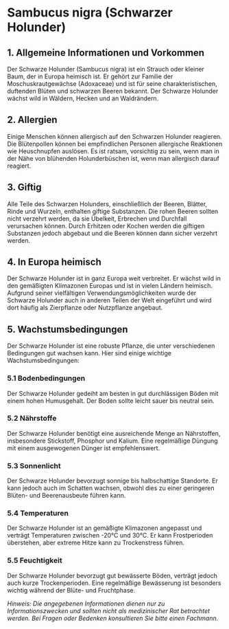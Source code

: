 # Sambucus nigra (Schwarzer Holunder)

## 1. Allgemeine Informationen und Vorkommen
Der Schwarze Holunder (Sambucus nigra) ist ein Strauch oder kleiner Baum, der in Europa heimisch ist. Er gehört zur Familie der Moschuskrautgewächse (Adoxaceae) und ist für seine charakteristischen, duftenden Blüten und schwarzen Beeren bekannt. Der Schwarze Holunder wächst wild in Wäldern, Hecken und an Waldrändern.

## 2. Allergien
Einige Menschen können allergisch auf den Schwarzen Holunder reagieren. Die Blütenpollen können bei empfindlichen Personen allergische Reaktionen wie Heuschnupfen auslösen. Es ist ratsam, vorsichtig zu sein, wenn man in der Nähe von blühenden Holunderbüschen ist, wenn man allergisch darauf reagiert.

## 3. Giftig
Alle Teile des Schwarzen Holunders, einschließlich der Beeren, Blätter, Rinde und Wurzeln, enthalten giftige Substanzen. Die rohen Beeren sollten nicht verzehrt werden, da sie Übelkeit, Erbrechen und Durchfall verursachen können. Durch Erhitzen oder Kochen werden die giftigen Substanzen jedoch abgebaut und die Beeren können dann sicher verzehrt werden.

## 4. In Europa heimisch
Der Schwarze Holunder ist in ganz Europa weit verbreitet. Er wächst wild in den gemäßigten Klimazonen Europas und ist in vielen Ländern heimisch. Aufgrund seiner vielfältigen Verwendungsmöglichkeiten wurde der Schwarze Holunder auch in anderen Teilen der Welt eingeführt und wird dort häufig als Zierpflanze oder Nutzpflanze angebaut.

## 5. Wachstumsbedingungen
Der Schwarze Holunder ist eine robuste Pflanze, die unter verschiedenen Bedingungen gut wachsen kann. Hier sind einige wichtige Wachstumsbedingungen:

### 5.1 Bodenbedingungen
Der Schwarze Holunder gedeiht am besten in gut durchlässigen Böden mit einem hohen Humusgehalt. Der Boden sollte leicht sauer bis neutral sein.

### 5.2 Nährstoffe
Der Schwarze Holunder benötigt eine ausreichende Menge an Nährstoffen, insbesondere Stickstoff, Phosphor und Kalium. Eine regelmäßige Düngung mit einem ausgewogenen Dünger ist empfehlenswert.

### 5.3 Sonnenlicht
Der Schwarze Holunder bevorzugt sonnige bis halbschattige Standorte. Er kann jedoch auch im Schatten wachsen, obwohl dies zu einer geringeren Blüten- und Beerenausbeute führen kann.

### 5.4 Temperaturen
Der Schwarze Holunder ist an gemäßigte Klimazonen angepasst und verträgt Temperaturen zwischen -20°C und 30°C. Er kann Frostperioden überstehen, aber extreme Hitze kann zu Trockenstress führen.

### 5.5 Feuchtigkeit
Der Schwarze Holunder bevorzugt gut bewässerte Böden, verträgt jedoch auch kurze Trockenperioden. Eine regelmäßige Bewässerung ist besonders wichtig während der Blüte- und Fruchtphase.

*Hinweis: Die angegebenen Informationen dienen nur zu Informationszwecken und sollten nicht als medizinischer Rat betrachtet werden. Bei Fragen oder Bedenken konsultieren Sie bitte einen Fachmann.*
